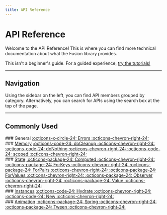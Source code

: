 ```yaml
---
title: API Reference
---
```


# API Reference

Welcome to the API Reference! This is where you can find more technical
documentation about what the Fusion library provides.

This isn't a beginner's guide. For a guided experience, [try the tutorials!](../tutorials/)

-----

## Navigation

Using the sidebar on the left, you can find API members grouped by category.
Alternatively, you can search for APIs using the search box at the top of the
page.

-----

## Commonly Used

<div class="fusiondoc-index-multicol" markdown>

<div class="fusiondoc-index-multicol-section" markdown>
### General
<a class="fusiondoc-api-index-link" href="errors" markdown>
    <span class="fusiondoc-api-icon" markdown>:octicons-x-circle-24:</span>
    <span class="fusiondoc-api-name">Errors</span>
    <span class="fusiondoc-api-index-arrow" markdown>:octicons-chevron-right-24:</span>
</a>
</div>

<div class="fusiondoc-index-multicol-section" markdown>
### <a class="fusiondoc-api-index-header" href="memory">Memory</a>
<a class="fusiondoc-api-index-link" href="memory/docleanup" markdown>
    <span class="fusiondoc-api-icon" markdown>:octicons-code-24:</span>
    <span class="fusiondoc-api-name">doCleanup</span>
    <span class="fusiondoc-api-index-arrow" markdown>:octicons-chevron-right-24:</span>
</a>

<a class="fusiondoc-api-index-link" href="memory/donothing" markdown>
    <span class="fusiondoc-api-icon" markdown>:octicons-code-24:</span>
    <span class="fusiondoc-api-name">doNothing</span>
    <span class="fusiondoc-api-index-arrow" markdown>:octicons-chevron-right-24:</span>
</a>

<a class="fusiondoc-api-index-link" href="memory/scoped" markdown>
    <span class="fusiondoc-api-icon" markdown>:octicons-code-24:</span>
    <span class="fusiondoc-api-name">scoped</span>
    <span class="fusiondoc-api-index-arrow" markdown>:octicons-chevron-right-24:</span>
</a>
</div>

<div class="fusiondoc-index-multicol-section" markdown>
### <a class="fusiondoc-api-index-header" href="state">State</a>
<a class="fusiondoc-api-index-link" href="state/computed" markdown>
    <span class="fusiondoc-api-icon" markdown>:octicons-package-24:</span>
    <span class="fusiondoc-api-name">Computed</span>
    <span class="fusiondoc-api-index-arrow" markdown>:octicons-chevron-right-24:</span>
</a>

<a class="fusiondoc-api-index-link" href="state/forkeys" markdown>
    <span class="fusiondoc-api-icon" markdown>:octicons-package-24:</span>
    <span class="fusiondoc-api-name">ForKeys</span>
    <span class="fusiondoc-api-index-arrow" markdown>:octicons-chevron-right-24:</span>
</a>

<a class="fusiondoc-api-index-link" href="state/forpairs" markdown>
    <span class="fusiondoc-api-icon" markdown>:octicons-package-24:</span>
    <span class="fusiondoc-api-name">ForPairs</span>
    <span class="fusiondoc-api-index-arrow" markdown>:octicons-chevron-right-24:</span>
</a>

<a class="fusiondoc-api-index-link" href="state/forvalues" markdown>
    <span class="fusiondoc-api-icon" markdown>:octicons-package-24:</span>
    <span class="fusiondoc-api-name">ForValues</span>
    <span class="fusiondoc-api-index-arrow" markdown>:octicons-chevron-right-24:</span>
</a>

<a class="fusiondoc-api-index-link" href="state/observer" markdown>
    <span class="fusiondoc-api-icon" markdown>:octicons-package-24:</span>
    <span class="fusiondoc-api-name">Observer</span>
    <span class="fusiondoc-api-index-arrow" markdown>:octicons-chevron-right-24:</span>
</a>

<a class="fusiondoc-api-index-link" href="state/value" markdown>
    <span class="fusiondoc-api-icon" markdown>:octicons-package-24:</span>
    <span class="fusiondoc-api-name">Value</span>
    <span class="fusiondoc-api-index-arrow" markdown>:octicons-chevron-right-24:</span>
</a>
</div>

<div class="fusiondoc-index-multicol-section" markdown>
### <a class="fusiondoc-api-index-header" href="instances">Instances</a>
<a class="fusiondoc-api-index-link" href="instances/hydrate" markdown>
    <span class="fusiondoc-api-icon" markdown>:octicons-code-24:</span>
    <span class="fusiondoc-api-name">Hydrate</span>
    <span class="fusiondoc-api-index-arrow" markdown>:octicons-chevron-right-24:</span>
</a>

<a class="fusiondoc-api-index-link" href="instances/new" markdown>
    <span class="fusiondoc-api-icon" markdown>:octicons-code-24:</span>
    <span class="fusiondoc-api-name">New</span>
    <span class="fusiondoc-api-index-arrow" markdown>:octicons-chevron-right-24:</span>
</a>
</div>

<div class="fusiondoc-index-multicol-section" markdown>
### <a class="fusiondoc-api-index-header" href="animation">Animation</a>
<a class="fusiondoc-api-index-link" href="animation/spring" markdown>
    <span class="fusiondoc-api-icon" markdown>:octicons-package-24:</span>
    <span class="fusiondoc-api-name">Spring</span>
    <span class="fusiondoc-api-index-arrow" markdown>:octicons-chevron-right-24:</span>
</a>

<a class="fusiondoc-api-index-link" href="animation/tween" markdown>
    <span class="fusiondoc-api-icon" markdown>:octicons-package-24:</span>
    <span class="fusiondoc-api-name">Tween</span>
    <span class="fusiondoc-api-index-arrow" markdown>:octicons-chevron-right-24:</span>
</a>
</div>

</div>